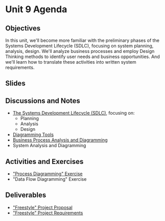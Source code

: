 # Unit 9 Agenda

## Objectives

In this unit, we'll become more familiar with the preliminary phases of the Systems Development Lifecycle (SDLC), focusing on system planning, analysis, design. We'll analyze business processes and employ Design Thinking methods to identify user needs and business opportunities. And we'll learn how to translate these activities into written system requirements.

## Slides

## Discussions and Notes

  + [The Systems Development Lifecycle (SDLC)](/notes/sdlc.md), focusing on:
    + Planning
    + Analysis
    + Design
  + [Diagramming Tools](/notes/diagramming.md)
  + [Business Process Analysis and Diagramming](/notes/processes.md)
  + System Analysis and Diagramming

## Activities and Exercises

  + ["Process Diagramming" Exercise](/exercises/process-diagramming.md)
  + "Data Flow Diagramming" Exercise

## Deliverables

  + ["Freestyle" Project Proposal](/projects/freestyle/proposal.md)
  + ["Freestyle" Project Requirements](/projects/freestyle/requirements.md)
